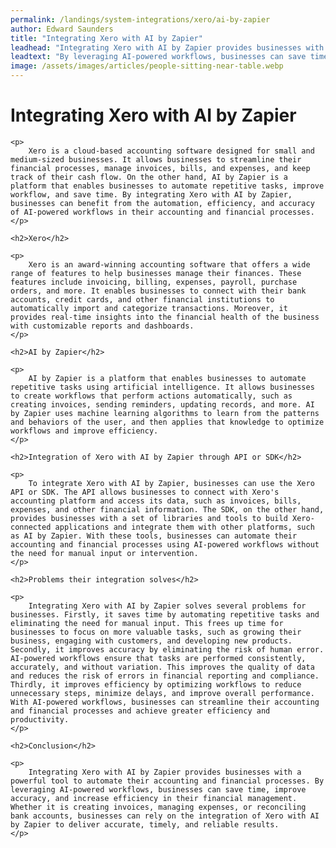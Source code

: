 ```yaml
---
permalink: /landings/system-integrations/xero/ai-by-zapier
author: Edward Saunders
title: "Integrating Xero with AI by Zapier"
leadhead: "Integrating Xero with AI by Zapier provides businesses with a powerful tool to automate their accounting and financial processes"
leadtext: "By leveraging AI-powered workflows, businesses can save time, improve accuracy, and increase efficiency in their financial management. Whether it is creating invoices, managing expenses, or reconciling bank accounts, businesses can rely on the integration of Xero with AI by Zapier to deliver accurate, timely, and reliable results."
image: /assets/images/articles/people-sitting-near-table.webp
---
```

<div class="arttext">	<h1>Integrating Xero with AI by Zapier</h1>
	
	<p>
		Xero is a cloud-based accounting software designed for small and medium-sized businesses. It allows businesses to streamline their financial processes, manage invoices, bills, and expenses, and keep track of their cash flow. On the other hand, AI by Zapier is a platform that enables businesses to automate repetitive tasks, improve workflow, and save time. By integrating Xero with AI by Zapier, businesses can benefit from the automation, efficiency, and accuracy of AI-powered workflows in their accounting and financial processes.
	</p>
	
	<h2>Xero</h2>
	
	<p>
		Xero is an award-winning accounting software that offers a wide range of features to help businesses manage their finances. These features include invoicing, billing, expenses, payroll, purchase orders, and more. It enables businesses to connect with their bank accounts, credit cards, and other financial institutions to automatically import and categorize transactions. Moreover, it provides real-time insights into the financial health of the business with customizable reports and dashboards.
	</p>
	
	<h2>AI by Zapier</h2>
	
	<p>
		AI by Zapier is a platform that enables businesses to automate repetitive tasks using artificial intelligence. It allows businesses to create workflows that perform actions automatically, such as creating invoices, sending reminders, updating records, and more. AI by Zapier uses machine learning algorithms to learn from the patterns and behaviors of the user, and then applies that knowledge to optimize workflows and improve efficiency.
	</p>
	
	<h2>Integration of Xero with AI by Zapier through API or SDK</h2>
	
	<p>
		To integrate Xero with AI by Zapier, businesses can use the Xero API or SDK. The API allows businesses to connect with Xero's accounting platform and access its data, such as invoices, bills, expenses, and other financial information. The SDK, on the other hand, provides businesses with a set of libraries and tools to build Xero-connected applications and integrate them with other platforms, such as AI by Zapier. With these tools, businesses can automate their accounting and financial processes using AI-powered workflows without the need for manual input or intervention.
	</p>
	
	<h2>Problems their integration solves</h2>
	
	<p>
		Integrating Xero with AI by Zapier solves several problems for businesses. Firstly, it saves time by automating repetitive tasks and eliminating the need for manual input. This frees up time for businesses to focus on more valuable tasks, such as growing their business, engaging with customers, and developing new products. Secondly, it improves accuracy by eliminating the risk of human error. AI-powered workflows ensure that tasks are performed consistently, accurately, and without variation. This improves the quality of data and reduces the risk of errors in financial reporting and compliance. Thirdly, it improves efficiency by optimizing workflows to reduce unnecessary steps, minimize delays, and improve overall performance. With AI-powered workflows, businesses can streamline their accounting and financial processes and achieve greater efficiency and productivity.
	</p>
	
	<h2>Conclusion</h2>
	
	<p>
		Integrating Xero with AI by Zapier provides businesses with a powerful tool to automate their accounting and financial processes. By leveraging AI-powered workflows, businesses can save time, improve accuracy, and increase efficiency in their financial management. Whether it is creating invoices, managing expenses, or reconciling bank accounts, businesses can rely on the integration of Xero with AI by Zapier to deliver accurate, timely, and reliable results.
	</p>
	
</div>